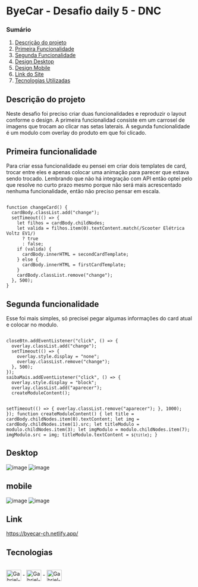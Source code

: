 # ByeCar - Desafio daily 5 - DNC 

### Sumário
<ol>
<li><a href="https://github.com/laurentino01/byecar#descri%C3%A7%C3%A3o-do-projeto">Descrição do projeto</a></li>
<li><a href="https://github.com/laurentino01/byecar#primeira-funcionalidade">Primeira Funcionalidade</a></li>
<li><a href="https://github.com/laurentino01/byecar#segunda-funcionalidade">Segunda Funcionalidade</a></li>
<li><a href="https://github.com/laurentino01/byecar#desktop">Design Desktop</a></br></li>
<li><a href="https://github.com/laurentino01/byecar#mobile">Design Mobile</a></br></li>
<li><a href="https://github.com/laurentino01/byecar#link">Link do Site</a></br></li>
<li><a href="https://github.com/laurentino01/byecar#tecnologias">Tecnologias Utilizadas</a></br></li>
</ol>








## Descrição do projeto
Neste desafio foi preciso criar duas funcionalidades e reproduzir o layout conforme o design. 
A primeira funcionalidad consiste em um carrosel de imagens que trocam ao clicar nas setas laterais. 
A segunda funcionalidade é um modulo com overlay do produto em que foi clicado.


## Primeira funcionalidade

Para criar essa funcionalidade eu pensei em criar dois templates de card, trocar entre eles e apenas colocar uma animação para parecer que estava sendo trocado. 
Lembrando que não há integração com API então optei pelo que resolve no curto prazo mesmo porque não será mais acrescentado nenhuma funcionalidade, então não preciso pensar em escala. 

<code>
function changeCard() {
  cardBody.classList.add("change");
  setTimeout(() => {
    let filhos = cardBody.childNodes;
    let valida = filhos.item(0).textContent.match(/Scooter Elétrica Voltz EV1/)
      ? true
      : false;
    if (valida) {
      cardBody.innerHTML = secondCardTemplate;
    } else {
      cardBody.innerHTML = firstCardTemplate;
    }
    cardBody.classList.remove("change");
  }, 500);
}
</code>

## Segunda funcionalidade 

Esse foi mais simples, só precisei pegar algumas informações do card atual e colocar no modulo.

<code>
closeBtn.addEventListener("click", () => {
  overlay.classList.add("change");
  setTimeout(() => {
    overlay.style.display = "none";
    overlay.classList.remove("change");
  }, 500);
});
saibaMais.addEventListener("click", () => {
  overlay.style.display = "block";
  overlay.classList.add("aparecer");
  createModuleContent();

  setTimeout(() => {
    overlay.classList.remove("aparecer");
  }, 1000);
});
function createModuleContent() {
  let title = cardBody.childNodes.item(0).textContent;
  let img = cardBody.childNodes.item(1).src;
  let titleModulo = modulo.childNodes.item(3);
  let imgModulo = modulo.childNodes.item(7);
  imgModulo.src = img;
  titleModulo.textContent = `${title}`;
}
</code>

## Desktop
![image](https://user-images.githubusercontent.com/81561554/232319539-8c6b254b-5b51-42e3-a268-0c4850dc9540.png)
![image](https://user-images.githubusercontent.com/81561554/232319552-a85f86ce-ef50-47b4-91c6-613a7a85fa55.png)

## mobile
![image](https://user-images.githubusercontent.com/81561554/232319580-88c849ad-6260-4b38-a6dd-18e9003fbf91.png)
![image](https://user-images.githubusercontent.com/81561554/232319605-ced2ffe3-0fc7-4f5d-a6eb-f1735022428d.png)

## Link
https://byecar-ch.netlify.app/

## Tecnologias
<div style="display: inline_block"><br>
  <img align="center" alt="Gabriel-HTML" height="30" width="40" src="https://cdn.jsdelivr.net/gh/devicons/devicon/icons/html5/html5-original.svg"> -
  <img align="center" alt="Gabriel-CSS" height="30" width="40" src="https://cdn.jsdelivr.net/gh/devicons/devicon/icons/css3/css3-original.svg"> -
  <img align="center" alt="Gabriel-CSS" height="30" width="40" src="https://cdn.jsdelivr.net/gh/devicons/devicon/icons/javascript/javascript-original.svg">
</div>

